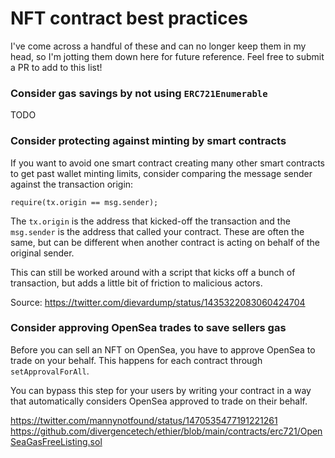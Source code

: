 # NFT contract best practices

I've come across a handful of these and can no longer keep them in my head, so I'm jotting them down here for future reference. Feel free to submit a PR to add to this list!

### Consider gas savings by not using `ERC721Enumerable`

TODO

### Consider protecting against minting by smart contracts

If you want to avoid one smart contract creating many other smart contracts to get past wallet minting limits, consider comparing the message sender against the transaction origin:
```solidity
require(tx.origin == msg.sender);
```
The `tx.origin` is the address that kicked-off the transaction and the `msg.sender` is the address that called your contract. These are often the same, but can be different when another contract is acting on behalf of the original sender.

This can still be worked around with a script that kicks off a bunch of transaction, but adds a little bit of friction to malicious actors.

Source: https://twitter.com/dievardump/status/1435322083060424704

### Consider approving OpenSea trades to save sellers gas

Before you can sell an NFT on OpenSea, you have to approve OpenSea to trade on your behalf. This happens for each contract through `setApprovalForAll`.

You can bypass this step for your users by writing your contract in a way that automatically considers OpenSea approved to trade on their behalf.

https://twitter.com/mannynotfound/status/1470535477191221261
https://github.com/divergencetech/ethier/blob/main/contracts/erc721/OpenSeaGasFreeListing.sol
